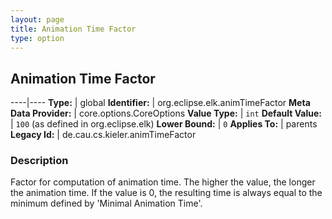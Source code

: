 ```yaml
---
layout: page
title: Animation Time Factor
type: option
---
```

## Animation Time Factor

----|----
**Type:** | global
**Identifier:** | org.eclipse.elk.animTimeFactor
**Meta Data Provider:** | core.options.CoreOptions
**Value Type:** | `int`
**Default Value:** | `100` (as defined in org.eclipse.elk)
**Lower Bound:** | `0`
**Applies To:** | parents
**Legacy Id:** | de.cau.cs.kieler.animTimeFactor


### Description
Factor for computation of animation time. The higher the value, the longer the animation time. If the value is 0, the resulting time is always equal to the minimum defined by 'Minimal Animation Time'.

